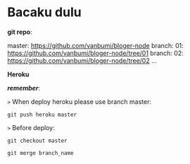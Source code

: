 # Bacaku dulu

**git repo**: 

master: https://github.com/vanbumi/bloger-node
branch: 01: https://github.com/vanbumi/bloger-node/tree/01
branch: 02: https://github.com/vanbumi/bloger-node/tree/02
...

**Heroku**

***remember***: 

```>``` When deploy heroku please use branch master:

```
git push heroku master
```

```>``` Before deploy:

```
git checkout master

git merge branch_name
```

